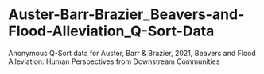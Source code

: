 # Auster-Barr-Brazier_Beavers-and-Flood-Alleviation_Q-Sort-Data
Anonymous Q-Sort data for Auster, Barr &amp; Brazier, 2021, Beavers and Flood Alleviation: Human Perspectives from Downstream Communities
